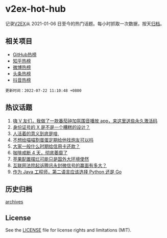 # v2ex-hot-hub

 记录[V2EX](https://www.v2ex.com/)从 2021-01-06 日至今的热门话题。每小时抓取一次数据，按天[归档](archives)。
 
 ## 相关项目

- [GitHub热榜](https://github.com/snaildev/github-hot-hub)
- [知乎热榜](https://github.com/snaildev/zhihu-hot-hub)
- [微博热榜](https://github.com/snaildev/weibo-hot-hub)
- [头条热榜](https://github.com/snaildev/toutiao-hot-hub)
- [抖音热榜](https://github.com/snaildev/douyin-hot-hub)


 `更新时间：2022-07-22 11:10:48 +0800`

## 热议话题

1. [嗨 V 友们，我做了一款番茄钟加氛围音播放 app，来这里送些永久激活码](https://www.v2ex.com/t/867753)
1. [身份证号的 X 是不是一个糟糕的设计？](https://www.v2ex.com/t/867724)
1. [人活着的意义到底是啥,](https://www.v2ex.com/t/867903)
1. [不想给喵喵割蛋蛋定期给他找炮友可以吗](https://www.v2ex.com/t/867735)
1. [大家一般什么时期给信用卡还款？](https://www.v2ex.com/t/867897)
1. [咖啡戒断 4 天，彻底萎靡了](https://www.v2ex.com/t/867900)
1. [苹果配置摆烂可能只是国外大环境使然](https://www.v2ex.com/t/867725)
1. [互联网法院起诉腾讯永封微信号的赢面有多大？](https://www.v2ex.com/t/867837)
1. [作为 Java 工程师，第二语言应该选择 Python 还是 Go](https://www.v2ex.com/t/867873)

## 历史归档

[archives](archives)

## License

See the [LICENSE](LICENSE) file for license rights and limitations (MIT).
